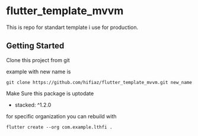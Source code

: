 # flutter_template_mvvm

This is repo for standart template i use for production.

## Getting Started

Clone this project from git

example with new name is
```
git clone https://github.com/hifiaz/flutter_template_mvvm.git new_name
```

Make Sure this package is uptodate
- stacked: ^1.2.0

for specific organization you can rebuild with
```
flutter create --org com.example.lthfi .
```
